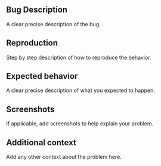 ## Bug Description

A clear precise description of the bug.

## Reproduction

Step by step description of how to reproduce the behavior.

## Expected behavior

A clear precise description of what you expected to happen.

## Screenshots

If applicable, add screenshots to help explain your problem.

## Additional context

Add any other context about the problem here.
